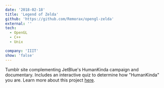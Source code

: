 ```yaml
---
date: '2018-02-18'
title: 'Legend of Zelda'
github: 'https://github.com/Remorax/opengl-zelda'
external: ''
tech:
  - OpenGL
  - C++
  - Unix

company: 'IIIT'
show: 'false'
---
```


Tumblr site complementing JetBlue's HumanKinda campaign and documentary. Includes an interactive quiz to determine how "HumanKinda" you are. Learn more about this project [here](https://us.mullenlowe.com/work/humankinda/).
